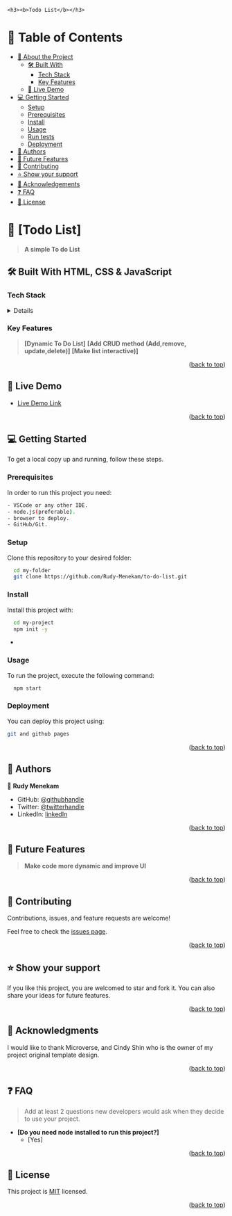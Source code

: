     <h3><b>Todo List</b></h3>

</div>

<!-- TABLE OF CONTENTS -->

# 📗 Table of Contents

- [📖 About the Project](#about-project)
  - [🛠 Built With](#built-with)
    - [Tech Stack](#tech-stack)
    - [Key Features](#key-features)
  - [🚀 Live Demo](#live-demo)
- [💻 Getting Started](#getting-started)
  - [Setup](#setup)
  - [Prerequisites](#prerequisites)
  - [Install](#install)
  - [Usage](#usage)
  - [Run tests](#run-tests)
  - [Deployment](#triangular_flag_on_post-deployment)
- [👥 Authors](#authors)
- [🔭 Future Features](#future-features)
- [🤝 Contributing](#contributing)
- [⭐️ Show your support](#support)
- [🙏 Acknowledgements](#acknowledgements)
- [❓ FAQ](#faq)
- [📝 License](#license)



# 📖 [Todo List] <a name="capstone-project"></a>

> **A simple To do List**

## 🛠 Built With <a name="built-with">HTML, CSS & JavaScript</a>

### Tech Stack <a name="tech-stack"></a>

<details>
  <ul>
    <li><a href="">linters</a></li>
    <li><a href="https://www.w3schools.com/html/">HTML</a></li>
    <li><a href="https://developer.mozilla.org/en-US/docs/Web/CSS">CSS</a></li>
    <li><a href="https://www.w3schools.com/js/default.asp">JS</a></li>
    <li><a href="https://github.com">GIT/Github</a></li>
    <li><a href="https://nodejs.org/en/">NodeJS</a></li>
  </ul>
</details>

### Key Features <a name="key-features"></a>

> **[Dynamic To Do List]**
> **[Add CRUD method (Add,remove, update,delete)]**
> **[Make list interactive)]**
<p align="right">(<a href="#readme-top">back to top</a>)</p>



## 🚀 Live Demo <a name="live-demo"></a>

- [Live Demo Link]()

<p align="right">(<a href="#readme-top">back to top</a>)</p>



## 💻 Getting Started <a name="getting-started"></a>

To get a local copy up and running, follow these steps.

### Prerequisites

In order to run this project you need:

```sh
- VSCode or any other IDE.
- node.js(preferable).
- browser to deploy.
- GitHub/Git.
```


### Setup

Clone this repository to your desired folder:

```sh
  cd my-folder
  git clone https://github.com/Rudy-Menekam/to-do-list.git
```


### Install

Install this project with:


```sh
  cd my-project
  npm init -y
```
-

### Usage

To run the project, execute the following command:


```sh
  npm start
```

### Deployment

You can deploy this project using:

```sh
git and github pages
```


<p align="right">(<a href="#readme-top">back to top</a>)</p>



## 👥 Authors <a name="authors"></a>

👤 **Rudy Menekam**

- GitHub: [@githubhandle](https://github.com/Rudy-Menekam)
- Twitter: [@twitterhandle](https://twitter.com/MenekamR)
- LinkedIn: [linkedIn](https://www.linkedin.com/in/menekam-rudy/) 


<p align="right">(<a href="#readme-top">back to top</a>)</p>



## 🔭 Future Features <a name="future-features"></a>

>  **Make code more dynamic and improve UI**

<p align="right">(<a href="#readme-top">back to top</a>)</p>



## 🤝 Contributing <a name="contributing"></a>

Contributions, issues, and feature requests are welcome!

Feel free to check the [issues page](https://github.com/Rudy-Menekam/to-do-list/issues).

<p align="right">(<a href="#readme-top">back to top</a>)</p>



## ⭐️ Show your support <a name="support"></a>

If you like this project, you are welcomed to star and fork it. You can also share your ideas for future features. 

<p align="right">(<a href="#readme-top">back to top</a>)</p>



## 🙏 Acknowledgments <a name="acknowledgements"></a>

I would like to thank Microverse, and Cindy Shin who is the owner of my project original template design.

<p align="right">(<a href="#readme-top">back to top</a>)</p>



## ❓ FAQ <a name="faq"></a>

> Add at least 2 questions new developers would ask when they decide to use your project.
- **[Do you need node installed to run this project?]**
  - [Yes]


<p align="right">(<a href="#readme-top">back to top</a>)</p>



## 📝 License <a name="license"></a>

This project is [MIT](./LICENSE.md) licensed.

<p align="right">(<a href="#readme-top">back to top</a>)</p>